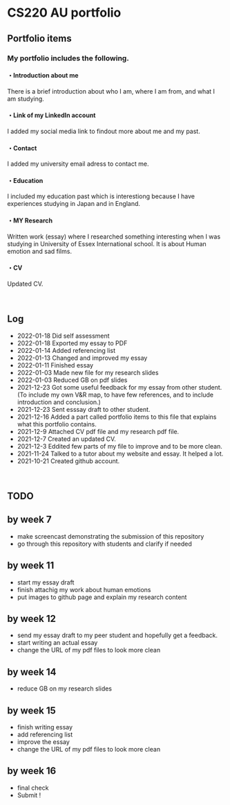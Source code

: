 # CS220 AU portfolio

## Portfolio items
### My portfolio includes the following.

#### ・Introduction about me 
There is a brief introduction about who I am, where I am from, and what I am studying.
#### ・Link of my LinkedIn account
I added my social media link to findout more about me and my past.
#### ・Contact
I added my university email adress to contact me.
#### ・Education
I included my education past which is interestiong because I have experiences studying in Japan and in England.
#### ・MY Research
Written work (essay) where I researched something interesting when I was studying in University of Essex International school. It is about Human emotion and sad films.
#### ・CV
Updated CV.


<br>

## Log
- 2022-01-18 Did self assessment
- 2022-01-18 Exported my essay to PDF
- 2022-01-14 Added referencing list 
- 2022-01-13 Changed and improved my essay 
- 2022-01-11 Finished essay 
- 2022-01-03 Made new file for my research slides
- 2022-01-03 Reduced GB on pdf slides
- 2021-12-23 Got some useful feedback for my essay from other student. (To include my own V&R map, to have few references, and to include introduction and conclusion.)
- 2021-12-23 Sent esssay draft to other student.
- 2021-12-16 Added a part called portfolio items to this file that explains what this portfolio contains.
- 2021-12-9 Attached CV pdf file and my research pdf file.
- 2021-12-7 Created an updated CV.
- 2021-12-3 Eddited few parts of my file to improve and to be more clean.
- 2021-11-24 Talked to a tutor about my website and essay. It helped a lot.
- 2021-10-21 Created github account. 


<br>

## TODO

## by week 7
- make screencast demonstrating the submission of this repository
- go through this repository with students and clarify if needed
## by week 11
- start my essay draft
- finish attachig my work about human emotions
- put images to github page and explain my research content
## by week 12
- send my essay draft to my peer student and hopefully get a feedback.
- start writing an actual essay
- change the URL of my pdf files to look more clean 
## by week 14
- reduce GB on my research slides
## by week 15
- finish writing essay
- add referencing list
- improve the essay
- change the URL of my pdf files to look more clean
## by week 16
- final check
- Submit !
<br>


